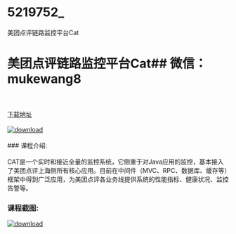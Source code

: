 # 5219752_
美团点评链路监控平台Cat
# 美团点评链路监控平台Cat## 微信：mukewang8
<br/></br>[下载地址](http://www.36tz.cn/article/5219752 "下载地址")
<br/></br>[![download](http://36tz.cn/muke_img/2021_05_1-9-300x146.png "下载地址")](http://www.36tz.cn/article/5219752 "下载地址")
<br/></br>### 课程介绍:<br/></br>CAT是一个实时和接近全量的监控系统，它侧重于对Java应用的监控，基本接入了美团点评上海侧所有核心应用。目前在中间件（MVC、RPC、数据库、缓存等）框架中得到广泛应用，为美团点评各业务线提供系统的性能指标、健康状况、监控告警等。

### 课程截图:
[![download](http://36tz.cn/muke_img/2021_05_2-11.png "下载地址")](http://www.36tz.cn/article/5219752 "下载地址")
